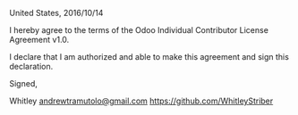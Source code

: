 United States, 2016/10/14

I hereby agree to the terms of the Odoo Individual Contributor License
Agreement v1.0.

I declare that I am authorized and able to make this agreement and sign this
declaration.

Signed,

Whitley andrewtramutolo@gmail.com https://github.com/WhitleyStriber

